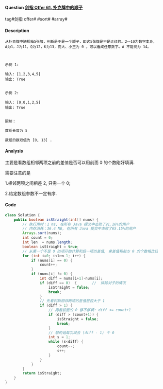 #### Question [剑指 Offer 61. 扑克牌中的顺子](https://leetcode-cn.com/problems/bu-ke-pai-zhong-de-shun-zi-lcof/)

tag#剑指 offer# #sort# #array#



#### Description

```
从扑克牌中随机抽5张牌，判断是不是一个顺子，即这5张牌是不是连续的。2～10为数字本身，A为1，J为11，Q为12，K为13，而大、小王为 0 ，可以看成任意数字。A 不能视为 14。

 

示例 1:

输入: [1,2,3,4,5]
输出: True
 

示例 2:

输入: [0,0,1,2,5]
输出: True
 

限制：

数组长度为 5 

数组的数取值为 [0, 13] .
```



#### Analysis

主要是看数组相邻两项之前的差值是否可以用前面 0 的个数刚好填满.

需要注意的是

1.相邻两项之间相差 2, 只需一个 0;

2.给定数组参数不一定有序.



#### Code

```java
class Solution {
    public boolean isStraight(int[] nums) {
        // 执行用时：1 ms, 在所有 Java 提交中击败了91.16%的用户
        // 内存消耗：36.4 MB, 在所有 Java 提交中击败了65.15%的用户
        Arrays.sort(nums);
        int count = 0;
        int len  = nums.length;
        boolean isStraight = true;
        // 从第一个不是 0 的项开始计算和后一项的差值, 拿差值和前方 0 的个数相比较
        for (int i=0; i<len-1; i++) {            
            if (nums[i] == 0) {
                count++;
            }
            if (nums[i] != 0) {
                int diff = nums[i+1]-nums[i];
                if (diff == 0)  {       //  排除对子的情况
                    isStraight = false;
                    break;
                }     
                // 先看判断相邻两项的差值是否大于 1
                if (diff > 1) {                    
                    // 再看前面的 0 够不够填: diff <= count+1 
                    if (diff > (count+1)) {
                        isStraight = false;
                        break;  
                    }
                    // 够的话每次减去 (diff - 1) 个 0
                    int s = 1;
                    while (s<diff) {
                        count--;
                        s++;
                    }                                                                
                }
            }
        }
        return isStraight;
    }
}
```







